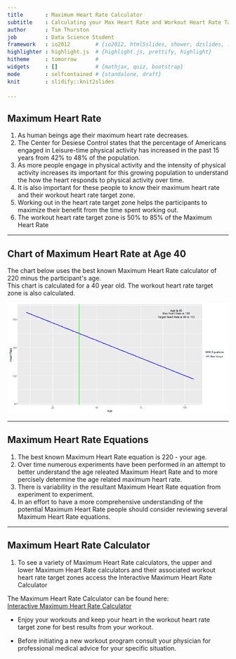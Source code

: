 ```yaml
---
title       : Maximum Heart Rate Calculator 
subtitle    : Calculating your Max Heart Rate and Workout Heart Rate Target Zones
author      : Tim Thurston 
job         : Data Science Student
framework   : io2012        # {io2012, html5slides, shower, dzslides, ...}
highlighter : highlight.js  # {highlight.js, prettify, highlight}
hitheme     : tomorrow      # 
widgets     : []            # {mathjax, quiz, bootstrap}
mode        : selfcontained # {standalone, draft}
knit        : slidify::knit2slides

---
```

## Maximum Heart Rate

1. As human beings age their maximum heart rate decreases.  
2. The Center for Desiese Control states that the percentage of Americans engaged in Leisure-time physical activity has increased in the past 15 years from 42% to 48% of the population.
3. As more people engage in physical activity and the intensity of physical activity increases its important for this growing population to understand the how the heart responds to physical activity over time. 
4. It is also important for these people to know their maximum heart rate and their workout heart rate target zone.  
5. Working out in the heart rate target zone helps the participants to maximize their benefit from the time spent working out. 
6. The workout heart rate target zone is 50% to 85% of the Maximum Heart Rate

---

## Chart of Maximum Heart Rate at Age 40

The chart below uses the best known Maximum Heart Rate calculator of 220 minus the participant's age.  
This chart is calculated for a 40 year old.  The workout heart rate target zone is also calculated. 

![plot of chunk unnamed-chunk-1](assets/fig/unnamed-chunk-1-1.png)

---

## Maximum Heart Rate Equations

1. The best known Maximum Heart Rate equation is 220 - your age.
2. Over time numerous experiments have been performed in an attempt to better understand the age releated Maximum Heart Rate and to more percisely determine the age related maximum heart rate.
3. There is variability in the resultant Maximum Heart Rate equation from experiment to experiment.  
4. In an effort to have a more comprehensive understanding of the potential Maximum Heart Rate people should consider reviewing several Maximum Heart Rate equations.


---

## Maximum Heart Rate Calculator

1. To see a variety of Maximum Heart Rate calculators, the upper and lower Maximum Heart Rate calculators and their associated workout heart rate target zones access the Interactive Maximum Heart Rate Calculator

The Maximum Heart Rate Calculator can be found here:   
[Interactive Maximum Heart Rate Calculator](https://thurstont.shinyapps.io/MHR1/ "DDP Class Project")
  
  
  
  
* Enjoy your workouts and keep your heart in the workout heart rate target zone for best results from your workout.

* Before initiating a new workout program consult your physician for professional medical advice for your specific situation. 




